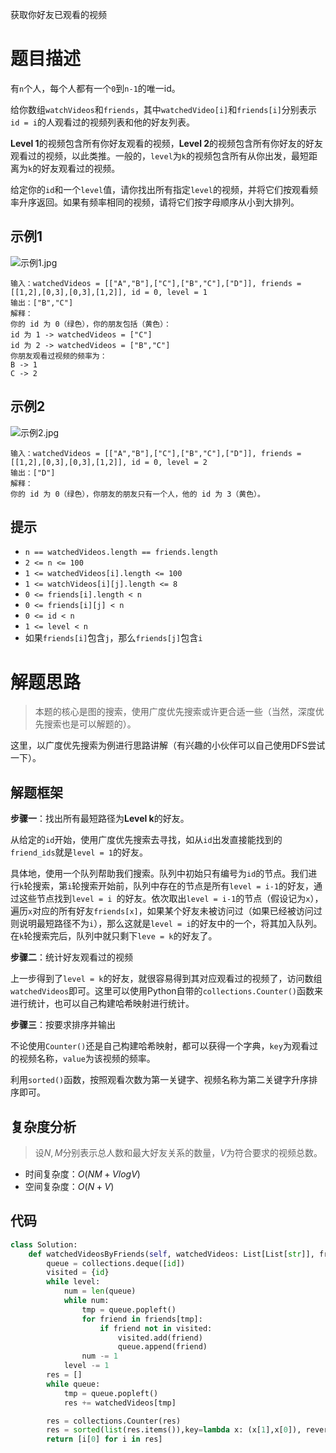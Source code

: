 获取你好友已观看的视频

# 题目描述

有`n`个人，每个人都有一个`0`到`n-1`的唯一id。

给你数组`watchVideos`和`friends`，其中`watchedVideo[i]`和`friends[i]`分别表示`id = i`的人观看过的视频列表和他的好友列表。

**Level 1**的视频包含所有你好友观看的视频，**Level 2**的视频包含所有你好友的好友观看过的视频，以此类推。一般的，`level`为`k`的视频包含所有从你出发，最短距离为`k`的好友观看过的视频。

给定你的`id`和一个`level`值，请你找出所有指定`level`的视频，并将它们按观看频率升序返回。如果有频率相同的视频，请将它们按字母顺序从小到大排列。

## 示例1

![示例1.jpg](http://q9qozit0b.bkt.clouddn.com/%E8%8E%B7%E5%8F%96%E8%A7%86%E9%A2%91%E7%A4%BA%E4%BE%8B1.JPG)

```
输入：watchedVideos = [["A","B"],["C"],["B","C"],["D"]], friends = [[1,2],[0,3],[0,3],[1,2]], id = 0, level = 1
输出：["B","C"] 
解释：
你的 id 为 0（绿色），你的朋友包括（黄色）：
id 为 1 -> watchedVideos = ["C"] 
id 为 2 -> watchedVideos = ["B","C"] 
你朋友观看过视频的频率为：
B -> 1 
C -> 2
```

## 示例2

![示例2.jpg](http://q9qozit0b.bkt.clouddn.com/%E8%8E%B7%E5%8F%96%E8%A7%86%E9%A2%91%E7%A4%BA%E4%BE%8B2.JPG)

```
输入：watchedVideos = [["A","B"],["C"],["B","C"],["D"]], friends = [[1,2],[0,3],[0,3],[1,2]], id = 0, level = 2
输出：["D"]
解释：
你的 id 为 0（绿色），你朋友的朋友只有一个人，他的 id 为 3（黄色）。
```

## 提示

- `n == watchedVideos.length == friends.length`
- `2 <= n <= 100`
- `1 <= watchedVideos[i].length <= 100`
- `1 <= watchVideos[i][j].length <= 8`
- `0 <= friends[i].length < n`
- `0 <= friends[i][j] < n`
- `0 <= id < n`
- `1 <= level < n`
- 如果`friends[i]`包含`j`，那么`friends[j]`包含`i`

# 解题思路

> 本题的核心是图的搜索，使用广度优先搜索或许更合适一些（当然，深度优先搜索也是可以解题的）。

这里，以广度优先搜索为例进行思路讲解（有兴趣的小伙伴可以自己使用DFS尝试一下）。

## 解题框架

**步骤一**：找出所有最短路径为**Level k**的好友。

从给定的`id`开始，使用广度优先搜索去寻找，如从`id`出发直接能找到的`friend_ids`就是`level = 1`的好友。

具体地，使用一个队列帮助我们搜索。队列中初始只有编号为`id`的节点。我们进行`k`轮搜索，第`i`轮搜索开始前，队列中存在的节点是所有`level = i-1`的好友，通过这些节点找到`level = i `的好友。依次取出`level = i-1`的节点（假设记为`x`），遍历`x`对应的所有好友`friends[x]`，如果某个好友未被访问过（如果已经被访问过则说明最短路径不为`i`），那么这就是`level = i`的好友中的一个，将其加入队列。在`k`轮搜索完后，队列中就只剩下`leve = k`的好友了。

**步骤二**：统计好友观看过的视频

上一步得到了`level = k`的好友，就很容易得到其对应观看过的视频了，访问数组`watchedVideos`即可。这里可以使用Python自带的`collections.Counter()`函数来进行统计，也可以自己构建哈希映射进行统计。

**步骤三**：按要求排序并输出

不论使用`Counter()`还是自己构建哈希映射，都可以获得一个字典，`key`为观看过的视频名称，`value`为该视频的频率。

利用`sorted()`函数，按照观看次数为第一关键字、视频名称为第二关键字升序排序即可。

## 复杂度分析

> 设$N,M$分别表示总人数和最大好友关系的数量，$V$为符合要求的视频总数。

- 时间复杂度：$O(NM+VlogV)$
- 空间复杂度：$O(N+V)$

## 代码

```python
class Solution:
    def watchedVideosByFriends(self, watchedVideos: List[List[str]], friends: List[List[int]], id: int, level: int) -> List[str]:      
        queue = collections.deque([id]) 
        visited = {id}
        while level:
            num = len(queue)
            while num:
                tmp = queue.popleft()
                for friend in friends[tmp]:
                    if friend not in visited:
                        visited.add(friend)
                        queue.append(friend)
                num -= 1
            level -= 1
        res = []
        while queue:
            tmp = queue.popleft()
            res += watchedVideos[tmp]

        res = collections.Counter(res)
        res = sorted(list(res.items()),key=lambda x: (x[1],x[0]), reverse=False)
        return [i[0] for i in res]
```




